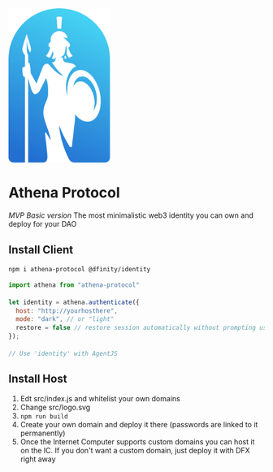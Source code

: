 <img src="./src/athene.svg" width="200">

# Athena Protocol
*MVP Basic version*
The most minimalistic web3 identity you can own and deploy for your DAO




## Install Client

```bash
npm i athena-protocol @dfinity/identity
```

```js
import athena from "athena-protocol"

let identity = athena.authenticate({
  host: "http://yourhosthere",
  mode: "dark", // or "light"
  restore = false // restore session automatically without prompting user (if user is already logged)
});

// Use 'identity' with AgentJS
```


## Install Host

1) Edt src/index.js and whitelist your own domains
2) Change src/logo.svg
3) ```npm run build```
4) Create your own domain and deploy it there (passwords are linked to it permanently) 
5) Once the Internet Computer supports custom domains you can host it on the IC. If you don't want a custom domain, just deploy it with DFX right away


